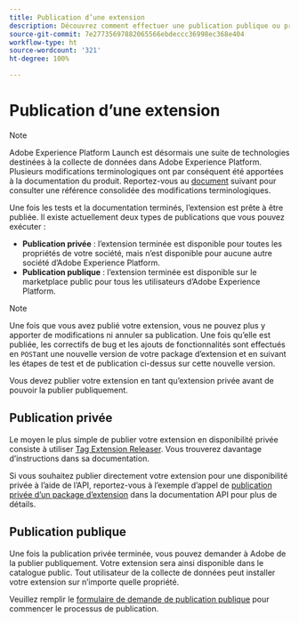```yaml
---
title: Publication d’une extension
description: Découvrez comment effectuer une publication publique ou privée d’une extension de balise dans Adobe Experience Platform.
source-git-commit: 7e27735697882065566ebdeccc36998ec368e404
workflow-type: ht
source-wordcount: '321'
ht-degree: 100%

---
```


# Publication d’une extension

>[!NOTE]
>
>Adobe Experience Platform Launch est désormais une suite de technologies destinées à la collecte de données dans Adobe Experience Platform. Plusieurs modifications terminologiques ont par conséquent été apportées à la documentation du produit. Reportez-vous au [document](../../term-updates.md) suivant pour consulter une référence consolidée des modifications terminologiques.

Une fois les tests et la documentation terminés, l’extension est prête à être publiée. Il existe actuellement deux types de publications que vous pouvez exécuter :

- **Publication privée** : l’extension terminée est disponible pour toutes les propriétés de votre société, mais n’est disponible pour aucune autre société d’Adobe Experience Platform.
- **Publication publique** : l’extension terminée est disponible sur le marketplace public pour tous les utilisateurs d’Adobe Experience Platform.

>[!NOTE]
>
>Une fois que vous avez publié votre extension, vous ne pouvez plus y apporter de modifications ni annuler sa publication.  Une fois qu’elle est publiée, les correctifs de bug et les ajouts de fonctionnalités sont effectués en `POST`ant une nouvelle version de votre package d’extension et en suivant les étapes de test et de publication ci-dessus sur cette nouvelle version.

Vous devez publier votre extension en tant qu’extension privée avant de pouvoir la publier publiquement.

## Publication privée

Le moyen le plus simple de publier votre extension en disponibilité privée consiste à utiliser [Tag Extension Releaser](https://www.npmjs.com/package/@adobe/reactor-releaser). Vous trouverez davantage d’instructions dans sa documentation.

Si vous souhaitez publier directement votre extension pour une disponibilité privée à l’aide de l’API, reportez-vous à l’exemple d’appel de [publication privée d’un package d’extension](https://developer.adobelaunch.com/api/reference/1.0/extension_packages/release_private/) dans la documentation API pour plus de détails.

## Publication publique

Une fois la publication privée terminée, vous pouvez demander à Adobe de la publier publiquement. Votre extension sera ainsi disponible dans le catalogue public. Tout utilisateur de la collecte de données peut installer votre extension sur n’importe quelle propriété.

Veuillez remplir le [formulaire de demande de publication publique](https://adobe.allegiancetech.com/cgi-bin/qwebcorporate.dll?idx=7DRB5U) pour commencer le processus de publication.
